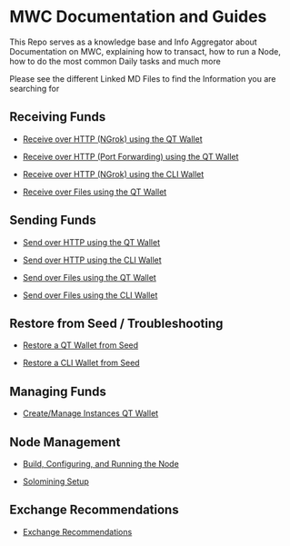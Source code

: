 # MWC Documentation and Guides
This Repo serves as a knowledge base and Info Aggregator about Documentation on MWC, explaining how to transact, how to run a Node, how to do the most common Daily tasks and much more

Please see the different Linked MD Files to find the Information you are searching for


## Receiving Funds

- [Receive over HTTP (NGrok) using the QT Wallet](guides/receive_http_ngrok_qt-wallet.md)

- [Receive over HTTP (Port Forwarding) using the QT Wallet](guides/receive_http_port_forwarding_qt-wallet.md)

- [Receive over HTTP (NGrok) using the CLI Wallet](guides/receive_http_ngrok_cli-wallet.md)

- [Receive over Files using the QT Wallet](guides/receive_file_qt-wallet.md)

## Sending Funds

- [Send over HTTP using the QT Wallet](guides/send_http_qt-wallet.md)

- [Send over HTTP using the CLI Wallet](guides/send_http_cli-wallet.md)

- [Send over Files using the QT Wallet](guides/send_file_qt-wallet.md)

- [Send over Files using the CLI Wallet](guides/send_file_cli-wallet.md)

## Restore from Seed / Troubleshooting

- [Restore a QT Wallet from Seed](guides/restore_from_seed_qt-wallet.md)

- [Restore a CLI Wallet from Seed](guides/restore_from_seed_cli-wallet.md)

## Managing Funds

- [Create/Manage Instances QT Wallet](guides/create_Instance_qt-wallet.md)

## Node Management

- [Build, Configuring, and Running the Node](https://github.com/mwcproject/mwc-node/blob/master/doc/build.md)

- [Solomining Setup](https://www.mwc.mw/mimble-wimble-coin-articles/how-to-solo-mine-the-mimblewimblecoin)

## Exchange Recommendations

- [Exchange Recommendations](https://github.com/mwcproject/mwc-node/blob/master/doc/exchange_recommendations.md)

